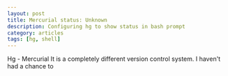 ```yaml
---
layout: post
title: Mercurial status: Unknown
description: Configuring hg to show status in bash prompt
category: articles
tags: [hg, shell]
---
```


Hg - Mercurial
It is a completely different version control system.
I haven't had a chance to 


